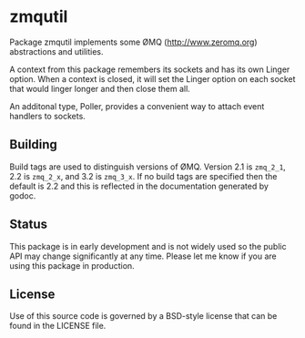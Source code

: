 # zmqutil

Package zmqutil implements some ØMQ (http://www.zeromq.org) abstractions
and utilities.

A context from this package remembers its sockets and has its own Linger
option.  When a context is closed, it will set the Linger option on each
socket that would linger longer and then close them all.

An additonal type, Poller, provides a convenient way to attach event
handlers to sockets.

## Building

Build tags are used to distinguish versions of ØMQ.  Version 2.1 is `zmq_2_1`,
2.2 is `zmq_2_x`, and 3.2 is `zmq_3_x`.  If no build tags are specified then the
default is 2.2 and this is reflected in the documentation generated by godoc.

## Status

This package is in early development and is not widely used so the public API
may change significantly at any time.  Please let me know if you are using this
package in production.

## License

Use of this source code is governed by a BSD-style license that can be found in
the LICENSE file.
